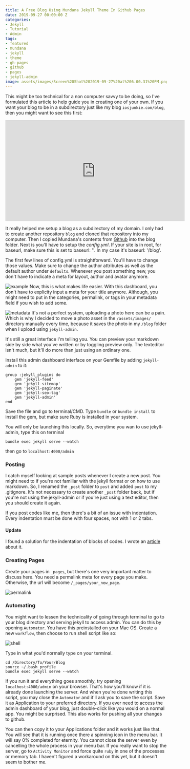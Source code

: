 ```yaml
---
title: A Free Blog Using Mundana Jekyll Theme In Github Pages
date: 2019-09-27 00:00:00 Z
categories:
- Jekyll
- Tutorial
- Admin
tags:
- featured
- mundana
- jekyll
- theme
- gh-pages
- github
- pages
- jekyll-admin
image: assets/images/Screen%20Shot%202019-09-27%20at%206.00.31%20PM.png
---
```


This might be too technical for a non computer savvy to be doing, so I've formulated this article to help guide you in creating one of your own. If you want your blog to be in a subdirectory just like my blog `iosjunkie.com/blog`, then you might want to see this first:

<iframe width="560" height="315" src="https://www.youtube.com/embed/nN6QuNqmAwk" frameborder="0" allow="accelerometer; autoplay; encrypted-media; gyroscope; picture-in-picture" allowfullscreen></iframe>

It really helped me setup a blog as a subdirectory of my domain. I only had to create another repository `blog` and cloned that repository into my computer. Then I copied Mundana's contents from [Github][mundana] into the blog folder. Next is you'll have to setup the *config.yml*.  If your site is in root, for baseurl, make sure this is set to baseurl: ''. In my case it's baseurl: '/blog'.

The first few lines of config.yml is straightforward. You'll have to change those values. Make sure to change the author attributes as well as the default author under `defaults`. Whenever you post something new, you don't have to indicate a meta for layout, author and avatar anymore. 

![example](/blog/assets/images/Screen%20Shot%202019-09-27%20at%206.15.56%20PM.png)
Now, this is what makes life easier. With this dashboard, you don't have to explicity input a meta for your title anymore. Although, you might need to put in the categories, permalink, or tags in your metadata field if you wish to add some.

![metadata](/blog/assets/images/Screen%20Shot%202019-09-27%20at%206.29.32%20PM.png)
It's not a perfect system, uploading a photo here can be a pain. Which is why I decided to move a photo asset in the `/assets/images/` directory manually every time, because it saves the photo in my `/blog` folder when I upload using `jekyll-admin`.

It's still a great interface I'm telling you. You can preview your markdown side by side what you've written or by toggling preview only. The texteditor isn't much, but it'll do more than just using an ordinary one.

Install this admin dashboard interface on your Gemfile by adding `jekyll-admin` to it:
```
group :jekyll_plugins do
    gem 'jekyll-feed'
    gem 'jekyll-sitemap'
    gem 'jekyll-paginate'
    gem 'jekyll-seo-tag'
    gem 'jekyll-admin'
end
```

Save the file and go to terminal/CMD. Type `bundle` or `bundle install` to install the gem, but make sure Ruby is installed in your system.

You will only be launching this locally. So, everytime you wan to use jekyll-admin, type this on terminal
```
bundle exec jekyll serve --watch
```
then go to `localhost:4000/admin`

### Posting
I catch myself looking at sample posts whenever I create a new post. You might need to if you're not familiar with the jekyll format or on how to use markdown. So, I renamed the `_post` folder to `post` and added `post` to my .gitignore. It's not necessary to create another `_post` folder back, but if you're not using the jekyll-admin or if you're just using a text editor, then you should create it again.

If you post codes like me, then there's a bit of an issue with indentation. Every indentation must be done with four spaces, not with 1 or 2 tabs. 

#### Update
I found a solution for the indentation of blocks of codes. I wrote an [article][indent] about it.

### Creating Pages
Create your pages in `_pages`, but there's one very important matter to discuss here. You need a permalink meta for every page you make. Otherwise, the url will become `/_pages/your_new_page`.

![permalink](/blog/assets/images/Screen%20Shot%202019-10-04%20at%2012.51.16%20AM.png)

### Automating
You might want to lessen the technicality of going through terminal to go to your blog directory and serving jekyll to access admin. You can do this by opening `Automator`. You have this preinstalled on your Mac OS. Create a new `workflow`, then choose to run shell script like so:

![shell](/blog/assets/images/Screen%20Shot%202019-10-02%20at%209.07.22%20PM.png)

Type in what you'd normally type on your terminal.

```
cd /Directory/To/Your/Blog
source ~/.bash_profile
bundle exec jekyll serve --watch
```

If you run it and everything goes smoothly, try opening `localhost:4000/admin` on your browser. That's how you'll know if it is already done launching the server. And when you're done writing this script, you may close the `Automator` and it'll ask you to save the script. Save it as Application to your preferred directory. If you ever need to access the admin dashboard of your blog, just double-click like you would on a normal app. You might be surprised. This also works for pushing all your changes to github.

You can then copy it to your Applications folder and it works just like that. You will see that it is running once there a spinning icon in the menu bar. It will say 0% completed for eternity. You cannot close the server even by cancelling the whole process in your menu bar. If you really want to stop the server, go to `Activity Monitor` and force quite `ruby` in one of the processes or memory tab. I haven't figured a workaround on this yet, but it doesn't seem to bother me. 

[mundana]: https://github.com/wowthemesnet/mundana-theme-jekyll.git
[indent]: /blog/jekyll-code-syntax-indentation/
